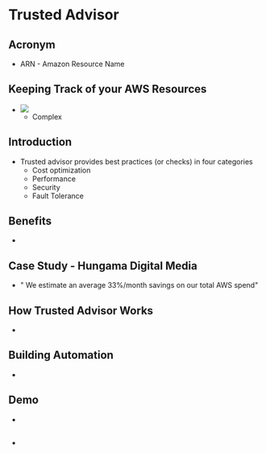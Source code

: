 # Trusted Advisor

## Acronym
* ARN - Amazon Resource Name 

## Keeping Track of your AWS Resources
* [<img src="https://i.imgur.com/JTAwMrx.png">](https://i.imgur.com/JTAwMrx.png)
  * Complex

## Introduction
* Trusted advisor provides best practices (or checks) in four categories
  * Cost optimization
  * Performance
  * Security
  * Fault Tolerance
  
## Benefits
*

## Case Study - Hungama Digital Media
* " We estimate an average 33%/month savings on our total AWS spend"

## How Trusted Advisor Works
* 

## Building Automation
* 

## Demo
* 

## 
* 
